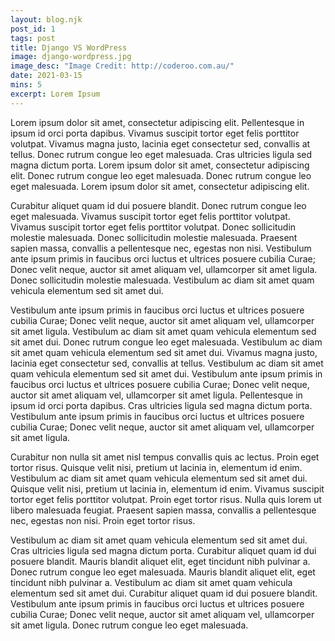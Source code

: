 ```yaml
---
layout: blog.njk
post_id: 1
tags: post
title: Django VS WordPress
image: django-wordpress.jpg
image_desc: "Image Credit: http://coderoo.com.au/"
date: 2021-03-15
mins: 5
excerpt: Lorem Ipsum
---
```


Lorem ipsum dolor sit amet, consectetur adipiscing elit. Pellentesque in ipsum id orci porta dapibus. Vivamus suscipit tortor eget felis porttitor volutpat. Vivamus magna justo, lacinia eget consectetur sed, convallis at tellus. Donec rutrum congue leo eget malesuada. Cras ultricies ligula sed magna dictum porta. Lorem ipsum dolor sit amet, consectetur adipiscing elit. Donec rutrum congue leo eget malesuada. Donec rutrum congue leo eget malesuada. Lorem ipsum dolor sit amet, consectetur adipiscing elit.

Curabitur aliquet quam id dui posuere blandit. Donec rutrum congue leo eget malesuada. Vivamus suscipit tortor eget felis porttitor volutpat. Vivamus suscipit tortor eget felis porttitor volutpat. Donec sollicitudin molestie malesuada. Donec sollicitudin molestie malesuada. Praesent sapien massa, convallis a pellentesque nec, egestas non nisi. Vestibulum ante ipsum primis in faucibus orci luctus et ultrices posuere cubilia Curae; Donec velit neque, auctor sit amet aliquam vel, ullamcorper sit amet ligula. Donec sollicitudin molestie malesuada. Vestibulum ac diam sit amet quam vehicula elementum sed sit amet dui.

Vestibulum ante ipsum primis in faucibus orci luctus et ultrices posuere cubilia Curae; Donec velit neque, auctor sit amet aliquam vel, ullamcorper sit amet ligula. Vestibulum ac diam sit amet quam vehicula elementum sed sit amet dui. Donec rutrum congue leo eget malesuada. Vestibulum ac diam sit amet quam vehicula elementum sed sit amet dui. Vivamus magna justo, lacinia eget consectetur sed, convallis at tellus. Vestibulum ac diam sit amet quam vehicula elementum sed sit amet dui. Vestibulum ante ipsum primis in faucibus orci luctus et ultrices posuere cubilia Curae; Donec velit neque, auctor sit amet aliquam vel, ullamcorper sit amet ligula. Pellentesque in ipsum id orci porta dapibus. Cras ultricies ligula sed magna dictum porta. Vestibulum ante ipsum primis in faucibus orci luctus et ultrices posuere cubilia Curae; Donec velit neque, auctor sit amet aliquam vel, ullamcorper sit amet ligula.

Curabitur non nulla sit amet nisl tempus convallis quis ac lectus. Proin eget tortor risus. Quisque velit nisi, pretium ut lacinia in, elementum id enim. Vestibulum ac diam sit amet quam vehicula elementum sed sit amet dui. Quisque velit nisi, pretium ut lacinia in, elementum id enim. Vivamus suscipit tortor eget felis porttitor volutpat. Proin eget tortor risus. Nulla quis lorem ut libero malesuada feugiat. Praesent sapien massa, convallis a pellentesque nec, egestas non nisi. Proin eget tortor risus.

Vestibulum ac diam sit amet quam vehicula elementum sed sit amet dui. Cras ultricies ligula sed magna dictum porta. Curabitur aliquet quam id dui posuere blandit. Mauris blandit aliquet elit, eget tincidunt nibh pulvinar a. Donec rutrum congue leo eget malesuada. Mauris blandit aliquet elit, eget tincidunt nibh pulvinar a. Vestibulum ac diam sit amet quam vehicula elementum sed sit amet dui. Curabitur aliquet quam id dui posuere blandit. Vestibulum ante ipsum primis in faucibus orci luctus et ultrices posuere cubilia Curae; Donec velit neque, auctor sit amet aliquam vel, ullamcorper sit amet ligula. Donec rutrum congue leo eget malesuada.